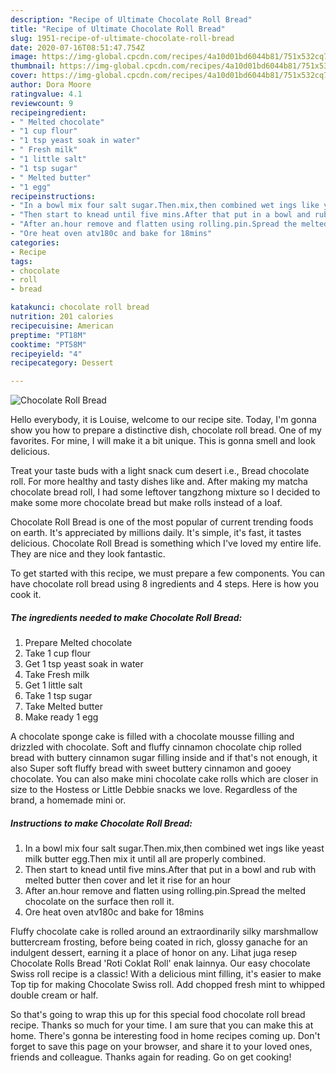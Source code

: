 ```yaml
---
description: "Recipe of Ultimate Chocolate Roll Bread"
title: "Recipe of Ultimate Chocolate Roll Bread"
slug: 1951-recipe-of-ultimate-chocolate-roll-bread
date: 2020-07-16T08:51:47.754Z
image: https://img-global.cpcdn.com/recipes/4a10d01bd6044b81/751x532cq70/chocolate-roll-bread-recipe-main-photo.jpg
thumbnail: https://img-global.cpcdn.com/recipes/4a10d01bd6044b81/751x532cq70/chocolate-roll-bread-recipe-main-photo.jpg
cover: https://img-global.cpcdn.com/recipes/4a10d01bd6044b81/751x532cq70/chocolate-roll-bread-recipe-main-photo.jpg
author: Dora Moore
ratingvalue: 4.1
reviewcount: 9
recipeingredient:
- " Melted chocolate"
- "1 cup flour"
- "1 tsp yeast soak in water"
- " Fresh milk"
- "1 little salt"
- "1 tsp sugar"
- " Melted butter"
- "1 egg"
recipeinstructions:
- "In a bowl mix four salt sugar.Then.mix,then combined wet ings like yeast milk butter egg.Then mix it until all are properly combined."
- "Then start to knead until five mins.After that put in a bowl and rub with melted butter then cover and let it rise for an hour"
- "After an.hour remove and flatten using rolling.pin.Spread the melted chocolate on the surface then roll it."
- "Ore heat oven atv180c and bake for 18mins"
categories:
- Recipe
tags:
- chocolate
- roll
- bread

katakunci: chocolate roll bread 
nutrition: 201 calories
recipecuisine: American
preptime: "PT18M"
cooktime: "PT58M"
recipeyield: "4"
recipecategory: Dessert

---
```



![Chocolate Roll Bread](https://img-global.cpcdn.com/recipes/4a10d01bd6044b81/751x532cq70/chocolate-roll-bread-recipe-main-photo.jpg)

Hello everybody, it is Louise, welcome to our recipe site. Today, I'm gonna show you how to prepare a distinctive dish, chocolate roll bread. One of my favorites. For mine, I will make it a bit unique. This is gonna smell and look delicious.

Treat your taste buds with a light snack cum desert i.e., Bread chocolate roll. For more healthy and tasty dishes like and. After making my matcha chocolate bread roll, I had some leftover tangzhong mixture so I decided to make some more chocolate bread but make rolls instead of a loaf.

Chocolate Roll Bread is one of the most popular of current trending foods on earth. It's appreciated by millions daily. It's simple, it's fast, it tastes delicious. Chocolate Roll Bread is something which I've loved my entire life. They are nice and they look fantastic.


To get started with this recipe, we must prepare a few components. You can have chocolate roll bread using 8 ingredients and 4 steps. Here is how you cook it.

<!--inarticleads1-->

##### The ingredients needed to make Chocolate Roll Bread:

1. Prepare  Melted chocolate
1. Take 1 cup flour
1. Get 1 tsp yeast soak in water
1. Take  Fresh milk
1. Get 1 little salt
1. Take 1 tsp sugar
1. Take  Melted butter
1. Make ready 1 egg


A chocolate sponge cake is filled with a chocolate mousse filling and drizzled with chocolate. Soft and fluffy cinnamon chocolate chip rolled bread with buttery cinnamon sugar filling inside and if that&#39;s not enough, it also Super soft fluffy bread with sweet buttery cinnamon and gooey chocolate. You can also make mini chocolate cake rolls which are closer in size to the Hostess or Little Debbie snacks we love. Regardless of the brand, a homemade mini or. 

<!--inarticleads2-->

##### Instructions to make Chocolate Roll Bread:

1. In a bowl mix four salt sugar.Then.mix,then combined wet ings like yeast milk butter egg.Then mix it until all are properly combined.
1. Then start to knead until five mins.After that put in a bowl and rub with melted butter then cover and let it rise for an hour
1. After an.hour remove and flatten using rolling.pin.Spread the melted chocolate on the surface then roll it.
1. Ore heat oven atv180c and bake for 18mins


Fluffy chocolate cake is rolled around an extraordinarily silky marshmallow buttercream frosting, before being coated in rich, glossy ganache for an indulgent dessert, earning it a place of honor on any. Lihat juga resep Chocolate Rolls Bread &#39;Roti Coklat Roll&#39; enak lainnya. Our easy chocolate Swiss roll recipe is a classic! With a delicious mint filling, it&#39;s easier to make Top tip for making Chocolate Swiss roll. Add chopped fresh mint to whipped double cream or half. 

So that's going to wrap this up for this special food chocolate roll bread recipe. Thanks so much for your time. I am sure that you can make this at home. There's gonna be interesting food in home recipes coming up. Don't forget to save this page on your browser, and share it to your loved ones, friends and colleague. Thanks again for reading. Go on get cooking!
